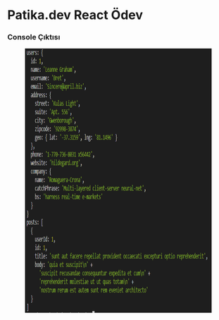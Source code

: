 # Patika.dev React Ödev 

### Console Çıktısı

<figure>
    <img src="./consoleLog.png" width="800" height="600">
</figure>
